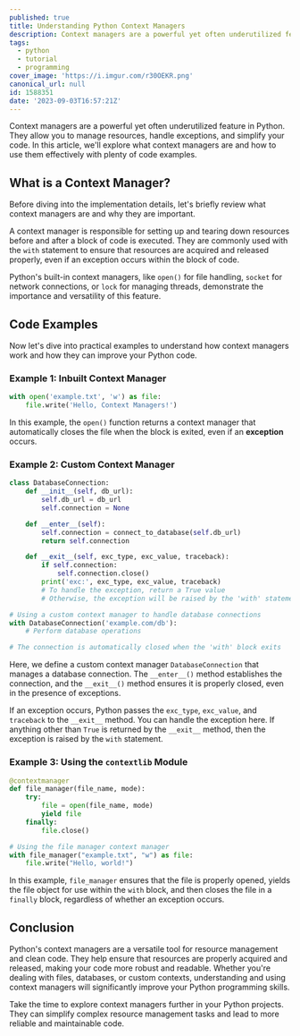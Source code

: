 ```yaml
---
published: true
title: Understanding Python Context Managers
description: Context managers are a powerful yet often underutilized feature in Python.
tags:
  - python
  - tutorial
  - programming
cover_image: 'https://i.imgur.com/r30OEKR.png'
canonical_url: null
id: 1588351
date: '2023-09-03T16:57:21Z'
---
```


Context managers are a powerful yet often underutilized feature in Python. They allow you to manage resources, handle exceptions, and simplify your code. In this article, we'll explore what context managers are and how to use them effectively with plenty of code examples.

## What is a Context Manager?

Before diving into the implementation details, let's briefly review what context managers are and why they are important.

A context manager is responsible for setting up and tearing down resources before and after a block of code is executed. They are commonly used with the `with` statement to ensure that resources are acquired and released properly, even if an exception occurs within the block of code.

Python's built-in context managers, like `open()` for file handling, `socket` for network connections, or `lock` for managing threads, demonstrate the importance and versatility of this feature. 

## Code Examples

Now let's dive into practical examples to understand how context managers work and how they can improve your Python code.

### Example 1: Inbuilt Context Manager

```python
with open('example.txt', 'w') as file:
    file.write('Hello, Context Managers!')
```
In this example, the `open()` function returns a context manager that automatically closes the file when the block is exited, even if an **exception** occurs.

### Example 2: Custom Context Manager

```python
class DatabaseConnection:
    def __init__(self, db_url):
        self.db_url = db_url
        self.connection = None

    def __enter__(self):
        self.connection = connect_to_database(self.db_url)
        return self.connection

    def __exit__(self, exc_type, exc_value, traceback):
        if self.connection:
            self.connection.close()
        print('exc:', exc_type, exc_value, traceback)
        # To handle the exception, return a True value
        # Otherwise, the exception will be raised by the 'with' statement

# Using a custom context manager to handle database connections
with DatabaseConnection('example.com/db'):
    # Perform database operations

# The connection is automatically closed when the 'with' block exits
```
Here, we define a custom context manager `DatabaseConnection` that manages a database connection. The `__enter__()` method establishes the connection, and the `__exit__()` method ensures it is properly closed, even in the presence of exceptions.

If an exception occurs, Python passes the `exc_type`, `exc_value`, and `traceback` to the `__exit__` method. You can handle the exception here. If anything other than `True` is returned by the `__exit__` method, then the exception is raised by the `with` statement.

### Example 3: Using the `contextlib` Module

```python
@contextmanager
def file_manager(file_name, mode):
    try:
        file = open(file_name, mode)
        yield file
    finally:
        file.close()

# Using the file manager context manager
with file_manager("example.txt", "w") as file:
    file.write("Hello, world!")
```
In this example, `file_manager` ensures that the file is properly opened, yields the file object for use within the `with` block, and then closes the file in a `finally` block, regardless of whether an exception occurs.

## Conclusion

Python's context managers are a versatile tool for resource management and clean code. They help ensure that resources are properly acquired and released, making your code more robust and readable. Whether you're dealing with files, databases, or custom contexts, understanding and using context managers will significantly improve your Python programming skills.

Take the time to explore context managers further in your Python projects. They can simplify complex resource management tasks and lead to more reliable and maintainable code.
